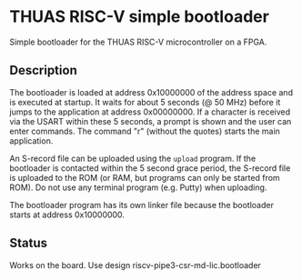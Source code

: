 # THUAS RISC-V simple bootloader

Simple bootloader for the THUAS RISC-V microcontroller
on a FPGA.

## Description

The bootloader is loaded at address 0x10000000 of the
address space and is executed at startup. It waits for
about 5 seconds (@ 50 MHz) before it jumps to the
application at address 0x00000000. If a character is
received via the USART within these 5 seconds, a
prompt is shown and the user can enter commands. The
command "r" (without the quotes) starts the main
application.

An S-record file can be uploaded using the `upload`
program. If the bootloader is contacted within the
5 second grace period, the S-record file is uploaded
to the ROM (or RAM, but programs can only be started
from ROM). Do not use any terminal program (e.g. Putty)
when uploading.

The bootloader program has its own linker file because
the bootloader starts at address 0x10000000.

## Status

Works on the board. Use design riscv-pipe3-csr-md-lic.bootloader
